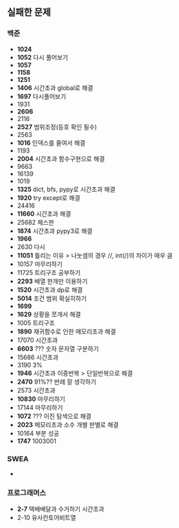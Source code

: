 ## 실패한 문제

### 백준

- **1024**
- **1052** 다시 풀어보기
- **1057**
- **1158**
- **1251**
- **1406** 시간초과 global로 해결
- **1697** 다시풀어보기
- 1931
- **2606**
- 2116
- **2527** 범위조정(등호 확인 필수)
- 2563
- **1016** 인덱스를 줄여서 해결
- 1193
- **2004** 시간초과 함수구현으로 해결
- 9663
- 16139
- 1019
- **1325** dict, bfs, pypy로 시간초과 해결
- **1920** try except로 해결
- 24416
- **11660** 시간초과 해결
- 25682 체스판
- **1874** 시간초과 pypy3로 해결
- **1966**
- 2630 다시
- **11051** 틀리는 이유 > 나눗셈의 경우 //, int(/)의 차이가 매우 큼
- 10157 마무리하기
- 11725 트리구조 공부하기
- **2293** 배열 한개만 이용하기
- **1520** 시간초과 dp로 해결
- **5014** 조건 범위 확실히하기
- **1699**
- **1629** 상황을 쪼개서 해결
- 1005 트리구조
- **1890** 재귀함수로 인한 메모리초과 해결
- 17070 시간초과
- **6603** ??? 숫자 문자열 구분하기
- 15686 시간초과
- 3190 3%
- **1946** 시간초과 이중반복 > 단일반복으로 해결
- **2470** 91%?? 반례 잘 생각하기
- 2573 시간초과
- **10830** 마무리하기
- 17144 마무리하기
- **1072** ??? 이진 탐색으로 해결
- **2023** 메모리초과 소수 개별 판별로 해결
- 10164 부분 성공
- **1747** 1003001

### SWEA

- 


### 프로그래머스
- **2-7** 택배배달과 수거하기 시간초과
- 2-10 유사칸토어비트열